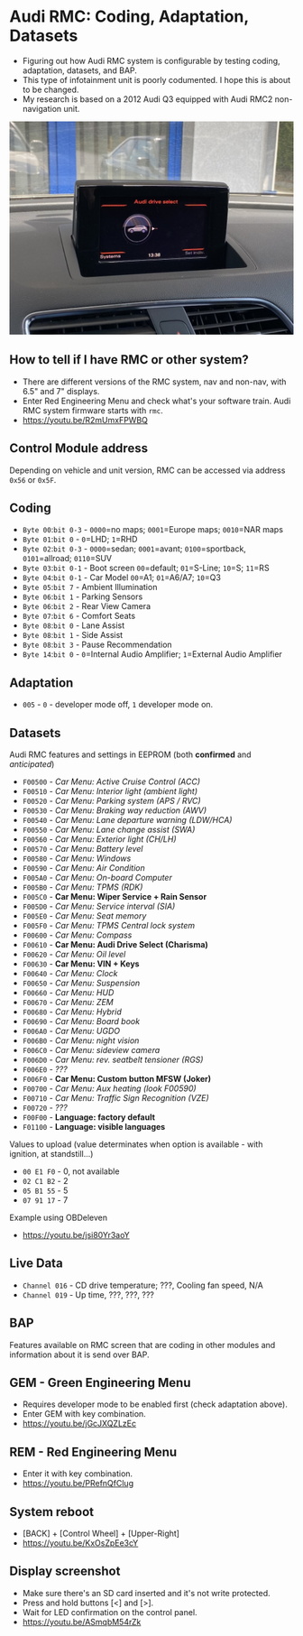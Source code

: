# Audi RMC: Coding, Adaptation, Datasets
* Figuring out how Audi RMC system is configurable by testing coding, adaptation, datasets, and BAP.
* This type of infotainment unit is poorly codumented. I hope this is about to be changed.
* My research is based on a 2012 Audi Q3 equipped with Audi RMC2 non-navigation unit.

![Audi RMC with AudiDriveSelect option](https://github.com/mrfixpl/audi-rmc-coding-adaptation-datasets/blob/main/research%20pictures/RMC-AudiDriveSelect.jpg)

## How to tell if I have RMC or other system? ##
* There are different versions of the RMC system, nav and non-nav, with 6.5" and 7" displays.
* Enter Red Engineering Menu and check what's your software train. Audi RMC system firmware starts with `rmc`.
* https://youtu.be/R2mUmxFPWBQ

## Control Module address ##
Depending on vehicle and unit version, RMC can be accessed via address `0x56` or `0x5F`.

## Coding ##
* `Byte 00`:`bit 0-3` - `0000`=no maps; `0001`=Europe maps; `0010`=NAR maps
* `Byte 01`:`bit 0` - `0`=LHD; `1`=RHD
* `Byte 02`:`bit 0-3` - `0000`=sedan; `0001`=avant; `0100`=sportback, `0101`=allroad; `0110`=SUV
* `Byte 03`:`bit 0-1` - Boot screen `00`=default; `01`=S-Line; `10`=S; `11`=RS
* `Byte 04`:`bit 0-1` - Car Model `00`=A1; `01`=A6/A7; `10`=Q3
* `Byte 05`:`bit 7` - Ambient Illumination
* `Byte 06`:`bit 1` - Parking Sensors
* `Byte 06`:`bit 2` - Rear View Camera
* `Byte 07`:`bit 6` - Comfort Seats
* `Byte 08`:`bit 0` - Lane Assist
* `Byte 08`:`bit 1` - Side Assist
* `Byte 08`:`bit 3` - Pause Recommendation
* `Byte 14`:`bit 0` - `0`=Internal Audio Amplifier; `1`=External Audio Amplifier

## Adaptation ##
* `005` - `0` - developer mode off, `1` developer mode on.

## Datasets ##
Audi RMC features and settings in EEPROM (both **confirmed** and *anticipated*)
* `F00500` - *Car Menu: Active Cruise Control (ACC)*
* `F00510` - *Car Menu: Interior light (ambient light)*
* `F00520` - *Car Menu: Parking system (APS / RVC)*
* `F00530` - *Car Menu: Braking way reduction (AWV)*
* `F00540` - *Car Menu: Lane departure warning (LDW/HCA)*
* `F00550` - *Car Menu: Lane change assist (SWA)*
* `F00560` - *Car Menu: Exterior light (CH/LH)*
* `F00570` - *Car Menu: Battery level*
* `F00580` - *Car Menu: Windows*
* `F00590` - *Car Menu: Air Condition*
* `F005A0` - *Car Menu: On-board Computer*
* `F005B0` - *Car Menu: TPMS (RDK)*
* `F005C0` - **Car Menu: Wiper Service + Rain Sensor**
* `F005D0` - *Car Menu: Service interval (SIA)*
* `F005E0` - *Car Menu: Seat memory*
* `F005F0` - *Car Menu: TPMS Central lock system*
* `F00600` - *Car Menu: Compass*
* `F00610` - **Car Menu: Audi Drive Select (Charisma)**
* `F00620` - *Car Menu: Oil level*
* `F00630` - **Car Menu: VIN + Keys**
* `F00640` - *Car Menu: Clock*
* `F00650` - *Car Menu: Suspension*
* `F00660` - *Car Menu: HUD*
* `F00670` - *Car Menu: ZEM*
* `F00680` - *Car Menu: Hybrid*
* `F00690` - *Car Menu: Board book*
* `F006A0` - *Car Menu: UGDO*
* `F006B0` - *Car Menu: night vision*
* `F006C0` - *Car Menu: sideview camera*
* `F006D0` - *Car Menu: rev. seatbelt tensioner (RGS)*
* `F006E0` - *???*
* `F006F0` - **Car Menu: Custom button MFSW (Joker)**
* `F00700` - *Car Menu: Aux heating (look F00590)*
* `F00710` - *Car Menu: Traffic Sign Recognition (VZE)*
* `F00720` - *???*
* `F00F00` - **Language: factory default**
* `F01100` - **Language: visible languages**

Values to upload (value determinates when option is available - with ignition, at standstill...)
* `00 E1 F0` - 0, not available
* `02 C1 B2` - 2
* `05 B1 55` - 5
* `07 91 17` - 7

Example using OBDeleven
* https://youtu.be/jsi80Yr3aoY

## Live Data ##
* `Channel 016` - CD drive temperature; ???, Cooling fan speed, N/A
* `Channel 019` - Up time, ???, ???, ???

## BAP ##
Features available on RMC screen that are coding in other modules and information about it is send over BAP.

## GEM - Green Engineering Menu ##
* Requires developer mode to be enabled first (check adaptation above).
* Enter GEM with key combination.
* https://youtu.be/jGcJXQZLzEc

## REM - Red Engineering Menu ##
* Enter it with key combination.
* https://youtu.be/PRefnQfClug

## System reboot ##
* [BACK] + [Control Wheel] + [Upper-Right]
* https://youtu.be/KxOsZpEe3cY

## Display screenshot ##
* Make sure there's an SD card inserted and it's not write protected.
* Press and hold buttons [<] and [>].
* Wait for LED confirmation on the control panel.
* https://youtu.be/ASmqbM54rZk
